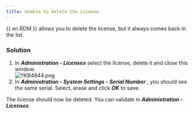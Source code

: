 ```yaml
---
title: Unable to Delete the License
---
```

{{ en.RDM }} allows you to delete the license, but it always comes back in the list.
### Solution
1. In ***Administration - Licenses*** select the license, delete it and close this window.  
![!!KB4844.png](/img/en/kb/KB4844.png)
1. In ***Administration - System Settings - Serial Number*** , you should see the same serial. Select, erase and click ***OK*** to save.  

The license should now be deleted. You can validate in ***Administration - Licenses***
